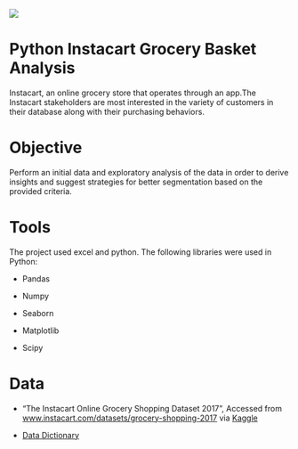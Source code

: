 ![](https://upload.wikimedia.org/wikipedia/commons/thumb/9/9f/Instacart_logo_and_wordmark.svg/2560px-Instacart_logo_and_wordmark.svg.png)

# Python Instacart Grocery Basket Analysis
Instacart, an online grocery store that operates through an app.The Instacart stakeholders are most interested in the variety of customers in their database
along with their purchasing behaviors.
# Objective
Perform an initial data and exploratory analysis of the data in order to derive insights and suggest strategies for better segmentation based on the provided criteria.
# Tools
The project used excel and python. 
The following libraries were used in Python:

- Pandas
* Numpy
+ Seaborn
- Matplotlib
* Scipy
# Data
- “The Instacart Online Grocery Shopping Dataset 2017”, Accessed from www.instacart.com/datasets/grocery-shopping-2017
via [Kaggle]( https://www.kaggle.com/datasets/psparks/instacart-market-basket-analysis)

* [Data Dictionary](https://gist.github.com/jeremystan/c3b39d947d9b88b3ccff3147dbcf6c6b)
